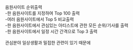 음원사이트 순위출력
\
-한 음원사이트를 지정하여 Top 100 출력\
-여러 음원사이트에서 Top 5 비교출력\
-한 음원사이트에서 관심있는 아티스트에 관한 모든 순위/기사를 출력\
-한 음원사이트에서 일정 시간 간격으로 Top 3 출력\
\
관심분야 일상생활과 밀접한 관련이 있기 때문에
